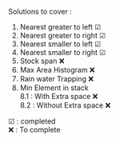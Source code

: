 Solutions to cover :

1. Nearest greater to left &#x2611;
2. Nearest greater to right &#x2611;
3. Nearest smaller to left &#x2611;
4. Nearest smaller to right &#x2611;
5. Stock span ❌
6. Max Area Histogram ❌
7. Rain water Trapping ❌
8. Min Element in stack<br />
    8.1 : With Extra space ❌<br />
    8.2 : Without Extra space ❌

&#x2611; : completed <br />
❌ : To complete

